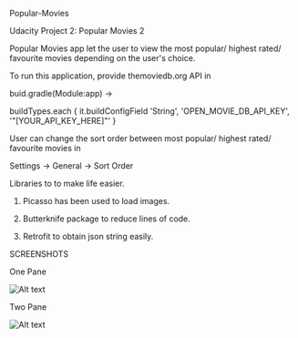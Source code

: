 Popular-Movies

Udacity Project 2: Popular Movies 2

Popular Movies app let the user to view the most popular/ highest rated/ favourite movies depending on the user's choice.


To run this application, provide themoviedb.org API in

buid.gradle(Module:app) -> 

buildTypes.each {
        it.buildConfigField 'String', 'OPEN_MOVIE_DB_API_KEY', '"[YOUR_API_KEY_HERE]"'
}    

User can change the sort order between most popular/ highest rated/ favourite movies in

Settings -> General -> Sort Order 


Libraries to to make life easier.

1) Picasso has been used to load images.

2) Butterknife package to reduce lines of code.

3) Retrofit to obtain json string easily.


SCREENSHOTS

One Pane

![Alt text](https://github.com/abilaashsai/Popular-Movies-2/blob/master/app/src/main/res/drawable/MainUI.png "Main UI")

Two Pane

![Alt text](https://github.com/abilaashsai/Popular-Movies/blob/master/img_3.png "Main UI")


